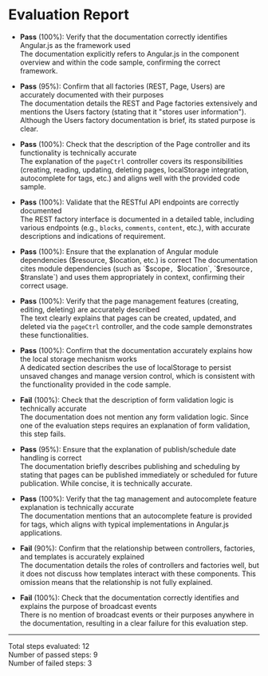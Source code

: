 # Evaluation Report

- **Pass** (100%): Verify that the documentation correctly identifies Angular.js as the framework used  
  The documentation explicitly refers to Angular.js in the component overview and within the code sample, confirming the correct framework.

- **Pass** (95%): Confirm that all factories (REST, Page, Users) are accurately documented with their purposes  
  The documentation details the REST and Page factories extensively and mentions the Users factory (stating that it "stores user information"). Although the Users factory documentation is brief, its stated purpose is clear.

- **Pass** (100%): Check that the description of the Page controller and its functionality is technically accurate  
  The explanation of the `pageCtrl` controller covers its responsibilities (creating, reading, updating, deleting pages, localStorage integration, autocomplete for tags, etc.) and aligns well with the provided code sample.

- **Pass** (100%): Validate that the RESTful API endpoints are correctly documented  
  The REST factory interface is documented in a detailed table, including various endpoints (e.g., `blocks`, `comments`, `content`, etc.), with accurate descriptions and indications of requirement.

- **Pass** (100%): Ensure that the explanation of Angular module dependencies ($resource, $location, etc.) is correct  
  The documentation cites module dependencies (such as `$scope`, `$location`, `$resource`, `$translate`) and uses them appropriately in context, confirming their correct usage.

- **Pass** (100%): Verify that the page management features (creating, editing, deleting) are accurately described  
  The text clearly explains that pages can be created, updated, and deleted via the `pageCtrl` controller, and the code sample demonstrates these functionalities.

- **Pass** (100%): Confirm that the documentation accurately explains how the local storage mechanism works  
  A dedicated section describes the use of localStorage to persist unsaved changes and manage version control, which is consistent with the functionality provided in the code sample.

- **Fail** (100%): Check that the description of form validation logic is technically accurate  
  The documentation does not mention any form validation logic. Since one of the evaluation steps requires an explanation of form validation, this step fails.

- **Pass** (95%): Ensure that the explanation of publish/schedule date handling is correct  
  The documentation briefly describes publishing and scheduling by stating that pages can be published immediately or scheduled for future publication. While concise, it is technically accurate.

- **Pass** (100%): Verify that the tag management and autocomplete feature explanation is technically accurate  
  The documentation mentions that an autocomplete feature is provided for tags, which aligns with typical implementations in Angular.js applications.

- **Fail** (90%): Confirm that the relationship between controllers, factories, and templates is accurately explained  
  The documentation details the roles of controllers and factories well, but it does not discuss how templates interact with these components. This omission means that the relationship is not fully explained.

- **Fail** (100%): Check that the documentation correctly identifies and explains the purpose of broadcast events  
  There is no mention of broadcast events or their purposes anywhere in the documentation, resulting in a clear failure for this evaluation step.

---

Total steps evaluated: 12  
Number of passed steps: 9  
Number of failed steps: 3